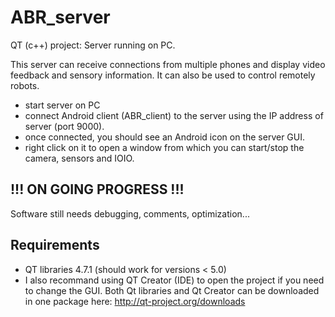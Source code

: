 ABR_server
==========

QT (c++) project: Server running on PC.

This server can receive connections from multiple phones and display video feedback and sensory information.
It can also be used to control remotely robots.

- start server on PC
- connect Android client (ABR_client) to the server using the IP address of server (port 9000).
- once connected, you should see an Android icon on the server GUI.
- right click on it to open a window from which you can start/stop the camera, sensors and IOIO.


   
!!! ON GOING PROGRESS !!!
------------------------

Software still needs debugging, comments, optimization...


Requirements
------------

- QT libraries 4.7.1 (should work for versions < 5.0)
- I also recommand using QT Creator (IDE) to open the project if you need to change the GUI.
Both Qt libraries and Qt Creator can be downloaded in one package here: http://qt-project.org/downloads

